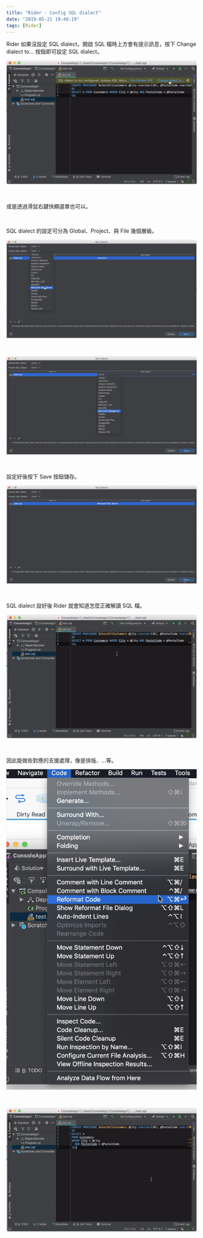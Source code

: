 ```yaml
---
title: "Rider - Config SQL dialect"
date: "2019-05-21 19:48:19"
tags: [Rider]
---
```



Rider 如果沒設定 SQL dialect，開啟 SQL 檔時上方會有提示訊息，按下 Change dialect to... 按鈕即可設定 SQL dialect。  

<!-- More -->

![1.png](1.png)

</br>


或是透過滑鼠右鍵快顯選單也可以。  

<br/>


SQL dialect 的設定可分為 Global、Project、與 File 幾個層級。  

![2.png](2.png)

</br>


![3.png](3.png)

</br>


設定好後按下 Save 按鈕儲存。  

![4.png](4.png)

</br>


SQL dialect 設好後 Rider 就會知道怎麼正確解讀 SQL 檔。

![5.png](5.png)

</br>


因此能做些對應的支援處理，像是排版、...等。  

![6.png](6.png)

</br>


![7.png](7.png)
